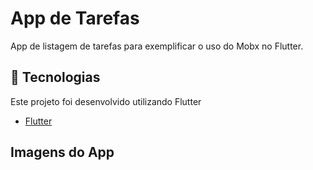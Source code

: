 # App de Tarefas
App de listagem de tarefas para exemplificar o uso do Mobx no Flutter.

## :rocket: Tecnologias

Este projeto foi desenvolvido utilizando Flutter
- [Flutter](https://flutter.dev/)

## Imagens do App
